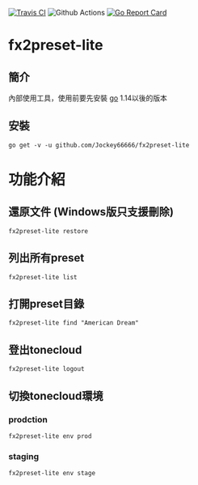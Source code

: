 [![Travis CI](https://travis-ci.org/Jockey66666/fx2preset-lite.svg?branch=master)](https://travis-ci.org/Jockey66666/fx2preset-lite)
![Github Actions](https://github.com/Jockey66666/fx2preset-lite/workflows/Go/badge.svg)
[![Go Report Card](https://goreportcard.com/badge/github.com/jockey66666/fx2preset-lite)](https://goreportcard.com/report/github.com/jockey66666/fx2preset-lite)


# fx2preset-lite
## 簡介
內部使用工具，使用前要先安裝 [go](https://golang.org/) 1.14以後的版本

## 安裝
```
go get -v -u github.com/Jockey66666/fx2preset-lite
```

# 功能介紹
## 還原文件 (Windows版只支援刪除)
```
fx2preset-lite restore
```

## 列出所有preset
```
fx2preset-lite list
```

## 打開preset目錄
```
fx2preset-lite find "American Dream"
```

## 登出tonecloud
```
fx2preset-lite logout
```

## 切換tonecloud環境
### prodction
```
fx2preset-lite env prod
```

### staging
```
fx2preset-lite env stage
```
